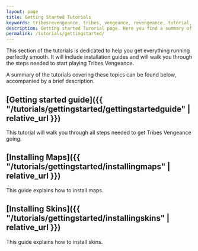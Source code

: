 ```yaml
---
layout: page
title: Getting Started Tutorials
keywords: tribesrevengeance, tribes, vengeance, revengeance, tutorial, getting, started, installation, troubleshoot, help, map, skin, game, console, resolution, launcher, browser 
description: Getting started Turorial page. Here you find a summary of all tutorials which help you get started.
permalink: /tutorials/gettingstarted/
---
```


This section of the tutorials is dedicated to help you get everything running perfectly smooth. It will include installation guides and will walk you through the steps needed to start playing Tribes Vengeance.

  

A summary of the tutorials covering these topics can be found below, accompanied by a brief description.

  
  

## [Getting started guide]({{ "/tutorials/gettingstarted/gettingstartedguide" | relative_url  }})

This tutorial will walk you through all steps needed to get Tribes Vengeance going.

  

## [Installing Maps]({{ "/tutorials/gettingstarted/installingmaps" | relative_url  }})

This guide explains how to install maps.

  

## [Installing Skins]({{ "/tutorials/gettingstarted/installingskins" | relative_url  }})

This guide explains how to install skins.
